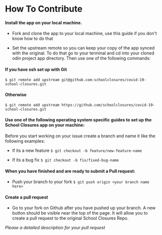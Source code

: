 # How To Contribute

#### Install the app on your local machine.

* Fork and clone the app to your local machine, use this guide if you don't know how to do that

* Set the upstream remote so you can keep your copy of the app synced with the original. To do that go to your terminal and cd into your cloned odin project app directory. Then use one of the following commands:

#### If you have ssh set up with Git

`$ git remote add upstream git@github.com:schoolclosures/covid-19-school-closures.git`

#### Otherwise

`$ git remote add upstream https://github.com/schoolclosures/covid-19-school-closures.git`

#### Use one of the following operating system specific guides to set up the School Closures app on your machine:

Before you start working on your issue create a branch and name it like the following examples:

* If its a new feature
`$ git checkout -b feature/new-feature-name`

* If its a bug fix
`$ git checkout -b fix/fixed-bug-name`

#### When you have finished and are ready to submit a Pull request:
* Push your branch to your fork
`$ git push origin <your branch name here>`

#### Create a pull request
* Go to your fork on Github after you have pushed up your branch. A new button should be visible near the top of the page. It will allow you to create a pull request to the original School Closures Repo.

*Please a detailed description for your pull request*
